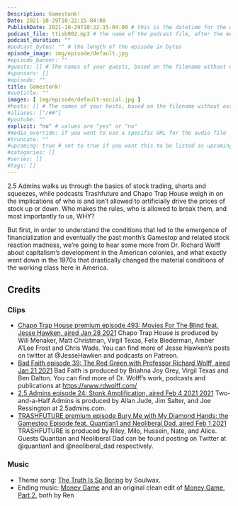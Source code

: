 ```yaml
---
Description: Gamestonk!
Date: 2021-10-29T10:22:15-04:00
PublishDate: 2021-10-29T10:22:15-04:00 # this is the datetime for the when the epsiode was published. This will default to Date if it is not set. Example is "2016:-25T04:09:45-05:00"
podcast_file: ttisb002.mp3 # the name of the podcast file, after the media prefix.
podcast_duration: ""
#podcast_bytes: "" # the length of the episode in bytes
episode_image: img/episode/default.jpg
#episode_banner: ""
#guests: [] # The names of your guests, based on the filename without extension.
#sponsors: []
#episode: ""
title: Gamestonk!
#subtitle: ""
images: [ img/episode/default-social.jpg ]
#hosts: [] # The names of your hosts, based on the filename without extension.
#aliases: ["/##"]
#youtube: ""
explicit: "no" # values are "yes" or "no"
#media_override: if you want to use a specific URL for the audio file
#truncate: ""
#upcoming: true # set to true if you want this to be listed as upcoming, etc, etc
#categories: []
#series: []
#tags: []
---
```

2.5 Admins walks us through the basics of stock trading, shorts and squeezes, while podcasts Trashfuture and Chapo Trap House weigh in on the implications of who is and isn’t allowed to artificially drive the prices of stock up or down. Who makes the rules, who is allowed to break them, and most importantly to us, WHY?

But first, in order to understand the conditions that led to the emergence of financialization and eventually the past month’s Gamestop and related stock reaction madness, we’re going to hear some more from Dr. Richard Wolff about capitalism’s development in the American colonies, and what exactly went down in the 1970s that drastically changed the material conditions of the working class here in America.

## Credits
### Clips
 - [Chapo Trap House premium episode 493: Movies For The Blind feat. Jesse Hawken, aired Jan 28 2021](https://www.patreon.com/posts/493-movies-for-1-46806539)
   Chapo Trap House is produced by Will Menaker, Matt Christman, Virgil Texas, Felix Biederman, Amber A’Lee Frost and Chris Wade. You can find more of Jesse Hawken’s posts on twitter at @JesseHawken and podcasts on Patreon.
 - [Bad Faith episode 39: The Red Green with Professor Richard Wolff, aired Jan 21 2021](https://www.listennotes.com/podcasts/bad-faith/episode-39-the-red-green-w-jXERrAfBnx0/)
   Bad Faith is produced by Briahna Joy Grey, Virgil Texas and Ben Dalton. You can find more of Dr. Wolff’s work, podcasts and publications at https://www.rdwolff.com/
 - [2.5 Admins episode 24: Stonk Amplification, aired Feb 4 2021 2021](https://2.5admins.com/2-5-admins-24/)
   Two-and-a-Half Admins is produced by Allan Jude, Jim Salter, and Joe Ressington at 2.5admins.com.
 - [TRASHFUTURE premium episode Bury Me with My Diamond Hands: the Gamestop Episode feat. Quantian1 and Neoliberal Dad, aired Feb 1 2021](https://www.patreon.com/join/trashfuture/checkout?rid=2915355&redirect_uri=https%3A%2F%2Fwww.patreon.com%2Fposts%2Fbury-me-with-my-46994566)
   TRASHFUTURE is produced by Riley, Milo, Hussein, Nate, and Alice. Guests Quantian and Neoliberal Dad can be found posting on Twitter at @quantian1 and @neoliberal_dad respectively.

### Music
 - Theme song: [The Truth Is So Boring](https://www.youtube.com/watch?v=4WgzHnojw1Q) by Soulwax.
 - Ending music: [Money Game](https://www.youtube.com/watch?v=0ivQwwgW4OY) and an original clean edit of [Money Game, Part 2](https://www.youtube.com/watch?v=YonS9_QJbp8), both by Ren